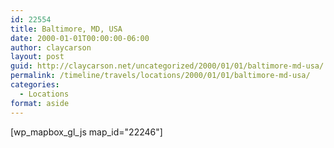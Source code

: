 ```yaml
---
id: 22554
title: Baltimore, MD, USA
date: 2000-01-01T00:00:00-06:00
author: claycarson
layout: post
guid: http://claycarson.net/uncategorized/2000/01/01/baltimore-md-usa/
permalink: /timeline/travels/locations/2000/01/01/baltimore-md-usa/
categories:
  - Locations
format: aside
---
```

<div class="media-details"></div>

[wp_mapbox_gl_js map_id="22246"]